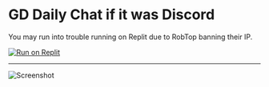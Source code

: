 # GD Daily Chat if it was Discord

You may run into trouble running on Replit due to RobTop banning their IP.

[![Run on Replit](https://replit.com/badge/github/replit/clui)](https://replit.com/github/ClaytonTDM/gd-daily-chat-discord)

---

![Screenshot](https://github.com/ClaytonTDM/gd-daily-chat-discord/assets/71360210/0465c526-c1a1-4234-bc47-0366d56acbcb)
